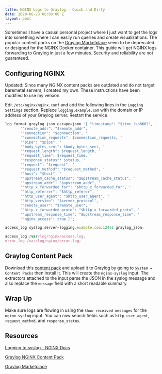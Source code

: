 ```yaml
---
title: NGINX Logs to Graylog - Quick and Dirty
date: 2020-06-23 00:00:00 Z
layout: post
---
```


Sometimes I have a casual personal project where I just want to get the logs into something where I can easily run queries and create visualizations. The popular content packs on the [Graylog Marketplace](https://marketplace.graylog.org/) seem to be deprecated or designed for the NGINX Docker container. This guide will get NGINX logs forwarding to Graylog in just a few minutes. Security and reliability are not guaranteed.

## Configuring NGINX

Updated: Since many NGINX content packs are outdated and do not target baremetal servers, I created my own. These instructions have been modified to use my version. 

Edit `/etc/nginx/nginx.conf` and add the following lines in the `Logging Settings` section. Replace `logging.example.com` with the domain or IP address of your Graylog server. Restart the service.

```jsx
log_format graylog_json escape=json '{ "timestamp": "$time_iso8601", '
       '"remote_addr": "$remote_addr", '
       '"connection": "$connection", '
       '"connection_requests": $connection_requests, '
       '"pipe": "$pipe", '
       '"body_bytes_sent": $body_bytes_sent, '
       '"request_length": $request_length, '
       '"request_time": $request_time, '
       '"response_status": $status, '
       '"request": "$request", '
       '"request_method": "$request_method", '
       '"host": "$host", '
       '"upstream_cache_status": "$upstream_cache_status", '
       '"upstream_addr": "$upstream_addr", '
       '"http_x_forwarded_for": "$http_x_forwarded_for", '
       '"http_referrer": "$http_referer", '
       '"http_user_agent": "$http_user_agent", '
       '"http_version": "$server_protocol", '
       '"remote_user": "$remote_user", '
       '"http_x_forwarded_proto": "$http_x_forwarded_proto", '
       '"upstream_response_time": "$upstream_response_time", '
       '"nginx_access": true }';

access_log syslog:server=logging.example.com:12401 graylog_json;

access_log /var/log/nginx/access.log;
error_log /var/log/nginx/error.log;
```

## Graylog Content Pack

Download this [content pack](https://raw.githubusercontent.com/scriptingislife/graylog-content-pack-nginx-syslog/main/content_pack.json) and upload it to Graylog by going to `System → Content Packs` then install it. This will create the `nginx-syslog` input. The extractors attached to the input parse the JSON in the syslog message and also replace the `message` field with a short readable summary.

## Wrap Up

Make sure logs are flowing in using the `Show received messages` for the `nginx-syslog` input. You can now search fields such as `http_user_agent`, `request_method`, and `response_status`.

## Resources

[Logging to syslog - NGINX Docs](https://nginx.org/en/docs/syslog.html)

[Graylog NGINX Content Pack](https://github.com/scriptingislife/graylog-content-pack-nginx-syslog)

[Graylog Marketplace](https://marketplace.graylog.org/)